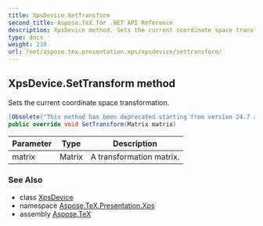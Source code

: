 ```yaml
---
title: XpsDevice.SetTransform
second_title: Aspose.TeX for .NET API Reference
description: XpsDevice method. Sets the current coordinate space transformation
type: docs
weight: 210
url: /net/aspose.tex.presentation.xps/xpsdevice/settransform/
---
```

## XpsDevice.SetTransform method

Sets the current coordinate space transformation.

```csharp
[Obsolete("This method has been deprecated starting from version 24.7 and will be hidden in version 24.10.")]
public override void SetTransform(Matrix matrix)
```

| Parameter | Type | Description |
| --- | --- | --- |
| matrix | Matrix | A transformation matrix. |

### See Also

* class [XpsDevice](../)
* namespace [Aspose.TeX.Presentation.Xps](../../xpsdevice/)
* assembly [Aspose.TeX](../../../)


